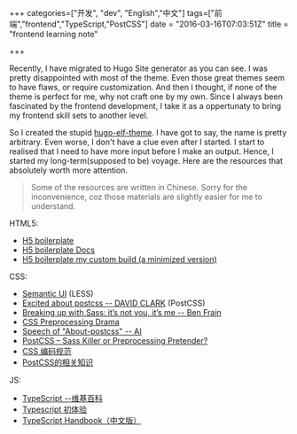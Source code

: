 +++
categories=["开发", "dev", "English","中文"]
tags=["前端","frontend","TypeScript,"PostCSS"]
date = "2016-03-16T07:03:51Z"
title = "frontend learning note"

+++

Recently, I have migrated to Hugo Site generator as you can see. I was pretty disappointed with most of the theme.
Even those great themes seem to have flaws, or require customization. And then I thought, if none of the theme is perfect
for me, why not craft one by my own. Since I always been fascinated by the frontend development, I take it as a 
oppertunaty to bring my frontend skill sets to another level.

So I created the stupid [hugo-elf-theme](github.com/qiansen1386/hugo-elf-theme). I have got to say, the name is pretty arbitrary.
Even worse, I don't have a clue even after I started. I start to realised that I need to have more input before I make an output.
Hence, I started my long-term(supposed to be) voyage. Here are the resources that absolutely worth more attention.

> Some of the resources are written in Chinese. Sorry for the inconvenience, coz those materials are slightly easier for me to understand.


HTML5:

- [H5 boilerplate](https://html5boilerplate.com/)
- [H5 boilerplate Docs](https://github.com/h5bp/html5-boilerplate/blob/5.3.0/dist/doc/usage.md)
- [H5 boilerplate my custom build (a minimized version)](http://www.initializr.com/builder?print&h5bp-content&modernizr&h5bp-chromeframe&h5bp-analytics&h5bp-favicon&h5bp-robots&h5bp-humans&h5bp-404&h5bp-adobecrossdomain&h5bp-css&h5bp-csshelpers&h5bp-mediaqueryprint&h5bp-mediaqueries&simplehtmltag&izr-emptyscript)

CSS:

- [Semantic UI](http://semantic-ui.com/) (LESS)
- [Excited about postcss -- DAVID CLARK](http://davidtheclark.com/excited-about-postcss/) (PostCSS)
- [Breaking up with Sass: it’s not you, it’s me -- Ben Frain](https://benfrain.com/breaking-up-with-sass-postcss/)
- [CSS Preprocessing Drama](http://twin.github.io/css-preprocessing-drama/)
- [Speech of "About-postcss" -- AI](https://github.com/ai/about-postcss/blob/master/speech.md)
- [PostCSS – Sass Killer or Preprocessing Pretender?](http://ashleynolan.co.uk/blog/postcss-a-review)
- [CSS 编码规范](https://itmyhome.gitbooks.io/css/content/)
- [PostCSS的相关知识](https://arguseye.gitbooks.io/postcss/content/plugins.html)

JS:

- [TypeScript --维基百科](https://zh.wikipedia.org/wiki/TypeScript)
- [Typescript 初体验](http://www.cnblogs.com/smartkid/archive/2012/10/05/A_First_Look_Of_TypeScript.html)
- [TypeScript Handbook（中文版）](https://zhongsp.gitbooks.io/typescript-handbook/content/)